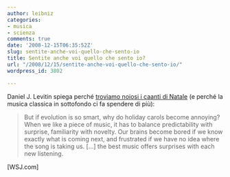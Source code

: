 ```yaml
---
author: leibniz
categories:
- musica
- scienza
comments: true
date: '2008-12-15T06:35:52Z'
slug: sentite-anche-voi-quello-che-sento-io
title: Sentite anche voi quello che sento io?
url: "/2008/12/15/sentite-anche-voi-quello-che-sento-io/"
wordpress_id: 3802

---
```

Daniel J. Levitin spiega perché [troviamo noiosi i caanti di Natale](https://online.wsj.com/article/SB122912607004203123.html) (e perché la musica classica in sottofondo ci fa spendere di più):[
](https://online.wsj.com/article/SB122912607004203123.html)


> But if evolution is so smart, why do holiday carols become annoying? When we like a piece of music, it has to balance predictability with surprise, familiarity with novelty. Our brains become bored if we know exactly what is coming next, and frustrated if we have no idea where the song is taking us. [...] the best music offers surprises with each new listening.


[WSJ.com]
